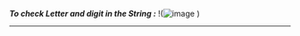 ***To check Letter and digit in the String :***
!(![image](https://user-images.githubusercontent.com/97670140/180602235-cee41b78-8763-42d8-91df-91b6129c8088.png)
)
___
